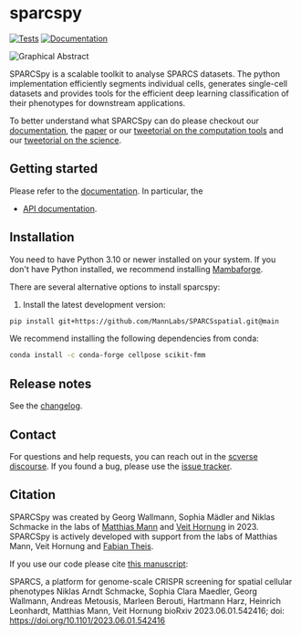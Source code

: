 # sparcspy

[![Tests][badge-tests]][link-tests]
[![Documentation][badge-docs]][link-docs]

[badge-tests]: https://img.shields.io/github/actions/workflow/status/MannLabs/sparcspy/test.yaml?branch=main
[link-tests]: https://github.com/MannLabs/SPARCSspatial/actions/workflows/test.yml
[badge-docs]: https://img.shields.io/readthedocs/sparcspy

![Graphical Abstract](https://github.com/MannLabs/SPARCSspatial/assets/15019107/47461f35-3dec-4aa6-ba51-ee1b631ddab9)

SPARCSpy is a scalable toolkit to analyse SPARCS datasets. The python implementation efficiently segments individual cells, generates single-cell datasets and provides tools for the efficient deep learning classification of their phenotypes for downstream applications.

To better understand what SPARCSpy can do please checkout our [documentation](https://mannlabs.github.io/SPARCSpy/html/index.html), the [paper](https://www.biorxiv.org/content/10.1101/2023.06.01.542416v1) or our [tweetorial on the computation tools](https://twitter.com/SophiaMaedler/status/1665816840726085634?s=20) and our [tweetorial on the science](https://twitter.com/niklas_a_s/status/1664538053744947203?s=20).

## Getting started

Please refer to the [documentation][link-docs]. In particular, the

-   [API documentation][link-api].

## Installation

You need to have Python 3.10 or newer installed on your system. If you don't have
Python installed, we recommend installing [Mambaforge](https://github.com/conda-forge/miniforge#mambaforge).

There are several alternative options to install sparcspy:

<!--
1) Install the latest release of `sparcspy` from [PyPI][link-pypi]:

```bash
pip install sparcspy
```
-->

1. Install the latest development version:

<!-- TODO update this - most dependencies should be inside the toml and only weird stuff from conda-->

```bash
pip install git+https://github.com/MannLabs/SPARCSspatial.git@main
```

We recommend installing the following dependencies from conda:

```bash
conda install -c conda-forge cellpose scikit-fmm
```

## Release notes

See the [changelog][changelog].

## Contact

For questions and help requests, you can reach out in the [scverse discourse][scverse-discourse].
If you found a bug, please use the [issue tracker][issue-tracker].

## Citation

SPARCSpy was created by Georg Wallmann, Sophia Mädler and Niklas Schmacke in the labs of [Matthias Mann](https://www.biochem.mpg.de/de/mann) and [Veit Hornung](https://www.genzentrum.uni-muenchen.de/research-groups/hornung/index.html) in 2023.
SPARCSpy is actively developed with support from the labs of Matthias Mann, Veit Hornung and [Fabian Theis](https://www.helmholtz-munich.de/en/icb/research-groups/theis-lab).

If you use our code please cite [this manuscript](https://www.biorxiv.org/content/10.1101/2023.06.01.542416v1):

SPARCS, a platform for genome-scale CRISPR screening for spatial cellular phenotypes
Niklas Arndt Schmacke, Sophia Clara Maedler, Georg Wallmann, Andreas Metousis, Marleen Berouti, Hartmann Harz, Heinrich Leonhardt, Matthias Mann, Veit Hornung
bioRxiv 2023.06.01.542416; doi: https://doi.org/10.1101/2023.06.01.542416

[scverse-discourse]: https://discourse.scverse.org/
[issue-tracker]: https://github.com/MannLabs/sparcspy/issues
[changelog]: https://sparcspy.readthedocs.io/latest/changelog.html
[link-docs]: https://sparcspy.readthedocs.io
[link-api]: https://sparcspy.readthedocs.io/latest/api.html
[link-pypi]: https://pypi.org/project/sparcspy
